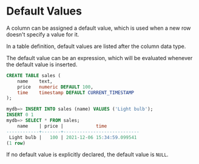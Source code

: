 # Default Values

A column can be assigned a default value, which is used when a new row doesn't specify a value for it.

In a table definition, default values are listed after the column data type.

The default value can be an expression, which will be evaluated whenever the default value is inserted.

```sql
CREATE TABLE sales (
    name    text,
    price   numeric DEFAULT 100,
    time    timestamp DEFAULT CURRENT_TIMESTAMP
);
```

```sql
mydb=> INSERT INTO sales (name) VALUES ('Light bulb');
INSERT 0 1
mydb=> SELECT * FROM sales;
    name    | price |            time            
------------+-------+----------------------------
 Light bulb |   100 | 2021-12-06 15:34:59.099541
(1 row)
```

If no default value is explicitly declared, the default value is `NULL`.
